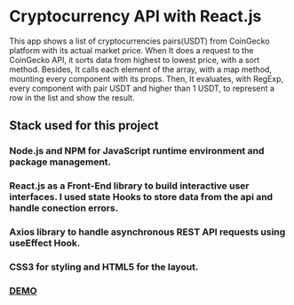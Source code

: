 # Cryptocurrency API with React.js

This app shows a list of cryptocurrencies pairs(USDT) from CoinGecko platform with its actual market price. When It does a request to the CoinGecko API, it sorts data from highest to lowest price, with a sort method. Besides, It calls each element of the array, with a map method, mounting every component with its props. Then, It evaluates, with RegExp, every component with pair USDT and higher than 1 USDT, to represent a row in the list and show the result.

## Stack used for this project

### Node.js and NPM for JavaScript runtime environment and package management.

### React.js as a Front-End library to build interactive user interfaces. I used state Hooks to store data from the api and handle conection errors.

### Axios library to handle asynchronous REST API requests using useEffect Hook.

### CSS3 for styling and HTML5 for the layout.


### [DEMO](https://andres-webdev.github.io/binance-api/)
